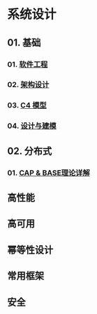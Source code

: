 # 系统设计

## 01. 基础
### 01. [软件工程](01.base%2F01.software-engineering%2FREADME.md)
### 02. [架构设计](01.base%2F02.software-architecture-design%2FREADME.md)
### 03. [C4 模型](01.base%2F03.c4-model%2FREADME.md)
### 04. [设计与建模](01.base%2F04.design-and-modeling%2FREADME.md)

## 02. 分布式
### 01. [CAP & BASE理论详解](03.distributed%2F01.theory-algorithm-protocol%2FREADME.md)

## 高性能

## 高可用

## 幂等性设计

## 常用框架

## 安全
